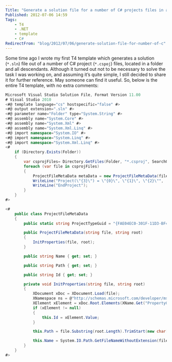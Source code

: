 ```yaml
---
Title: "Generate a solution file for a number of C# projects files in a folder"
Published: 2012-07-06 14:59
Tags:
    - T4
    - .NET
    - template
    - C#
RedirectFrom: "blog/2012/07/06/generate-solution-file-for-number-of-c"
---
```


Some time ago I wrote my first T4 template which generates a solution (`*.sln`) file out of a number of C# project (`*.cspoj`) files, located in a folder and all descendants. Although it turned out not to be necessary to solve the task I was working on, and assuming it’s quite simple, I still decided to share it for further reference. May someone can find it useful. So, below is the entire T4 template, with no extra comments:

```csharp
Microsoft Visual Studio Solution File, Format Version 11.00
# Visual Studio 2010
<#@ template language="cs" hostspecific="false" #>
<#@ output extension=".sln" #>
<#@ parameter name="Folder" type="System.String" #>
<#@ assembly name="System.Core" #>
<#@ assembly name="System.Xml" #>
<#@ assembly name="System.Xml.Linq" #>
<#@ import namespace="System.IO" #>
<#@ import namespace="System.Linq" #>
<#@ import namespace="System.Xml.Linq" #>
<#
    if (Directory.Exists(Folder))
    {
        var csprojFiles= Directory.GetFiles(Folder, "*.csproj", SearchOption.AllDirectories);
        foreach (var file in csprojFiles)
        {
            ProjectFileMetaData metaData = new ProjectFileMetaData(file, Folder);
            WriteLine("Project(\"{3}\") = \"{0}\", \"{1}\", \"{2}\"",  metaData.Name, metaData.Path, metaData.Id, ProjectFileMetaData.ProjectTypeGuid);
            WriteLine("EndProject");
        }
    }
#>

<#
    public class ProjectFileMetaData
    {
        public static string ProjectTypeGuid = "{FAE04EC0-301F-11D3-BF4B-00C04F79EFBC}";

        public ProjectFileMetaData(string file, string root)
        {
            InitProperties(file, root);
        }

        public string Name { get; set; }

        public string Path { get; set; }

        public string Id { get; set; }

        private void InitProperties(string file, string root)
        {
            XDocument xDoc = XDocument.Load(file);
            XNamespace ns = @"http://schemas.microsoft.com/developer/msbuild/2003";
            XElement xElement = xDoc.Root.Elements(XName.Get("PropertyGroup", ns.NamespaceName)).First().Element(XName.Get("ProjectGuid", ns.NamespaceName));
            if (xElement != null)
            {
                this.Id = xElement.Value;
            }

            this.Path = file.Substring(root.Length).TrimStart(new char[] { '\\' });

            this.Name = System.IO.Path.GetFileNameWithoutExtension(file);
        }
    }
#>
```
